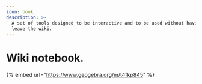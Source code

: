 ```yaml
---
icon: book
description: >-
  A set of tools designed to be interactive and to be used without having to
  leave the wiki.
---
```


# Wiki notebook.

{% embed url="https://www.geogebra.org/m/t4fkp845" %}
